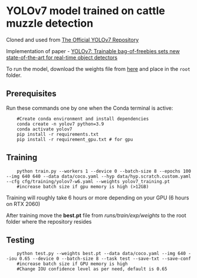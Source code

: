 # YOLOv7 model trained on cattle muzzle detection

Cloned and used from [The Official YOLOv7 Repository](https://github.com/WongKinYiu/yolov7)

Implementation of paper - [YOLOv7: Trainable bag-of-freebies sets new state-of-the-art for real-time object detectors](https://arxiv.org/abs/2207.02696)

To run the model, download the weights file from [here](https://github.com/WongKinYiu/yolov7/releases/download/v0.1/yolov7.pt) and place in the `root` folder.

## Prerequisites

Run these commands one by one when the Conda terminal is active:

```shell
    #Create conda environment and install dependencies
    conda create -n yolov7 python=3.9
    conda activate yolov7
    pip install -r requirements.txt
    pip install -r requirement_gpu.txt # for gpu

```

## Training

```shell
    python train.py --workers 1 --device 0 --batch-size 8 --epochs 100 --img 640 640 --data data/coco.yaml --hyp data/hyp.scratch.custom.yaml --cfg cfg/training/yolov7-w6.yaml --weights yolov7_training.pt 
    #increase batch size if gpu memory is high (>12GB)
```

Training will roughly take 6 hours or more depending on your GPU (6 hours on RTX 2060)

After training move the **best.pt** file from _runs/train/exp/weights_ to the root folder where the repository resides

## Testing

```shell
    python test.py --weights best.pt --data data/coco.yaml --img 640 --iou 0.65 --device 0 --batch-size 8 --task test --save-txt --save-conf
    #increase batch size if GPU memory is high
    #Change IOU confidence level as per need, default is 0.65
```
